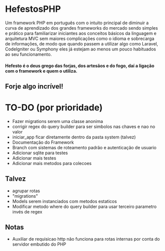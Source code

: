 # HefestosPHP
Um framework PHP em português com o intuito principal de diminuir a curva de aprendizado dos grandes frameworks do mercado sendo simples e prático para familiarizar iniciantes aos conceitos básicos da linguagem e arquitetura MVC sem maiores complicações como o idioma e sobrecarga de informações, de modo que quando passem a utilizar algo como Laravel, CodeIgniter ou Symphony eles já estejam ao menos um pouco habituados ao seu funcionamento.

#### Hefesto é o deus grego das forjas, dos artesãos e do fogo, daí a ligação com o framework e quem o utiliza.

## Forje algo incrível!

# TO-DO (por prioridade)
   - Fazer migrations serem uma classe anonima
   - corrigir regex do query builder para ser simbolos nas chaves e nao no valor
   - iniciar_app ficar diretamente dentro da pasta system (talvez)
   - Documentação do Framework
   - Branch com sistemas de roteamento padrão e autenticação de usuario 
   - Adicionar sqlite para testes
   - Adicionar mais testes
   - Adicionar mais metodos para colecoes

   ## Talvez
   - agrupar rotas
   - "migrations"
   - Models serem instanciados com metodos estaticos
   - Modificar metodo where do query builder para usar terceiro parametro invés de regex
   
   ## Notas
   - Auxiliar de requisicao http não funciona para rotas internas por conta do servidor embutido do PHP

   